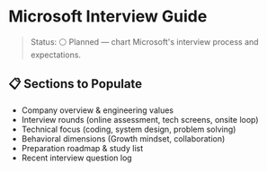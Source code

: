 # Microsoft Interview Guide

>Status: ⚪ Planned — chart Microsoft's interview process and expectations.

## 📋 Sections to Populate

- Company overview & engineering values
- Interview rounds (online assessment, tech screens, onsite loop)
- Technical focus (coding, system design, problem solving)
- Behavioral dimensions (Growth mindset, collaboration)
- Preparation roadmap & study list
- Recent interview question log
